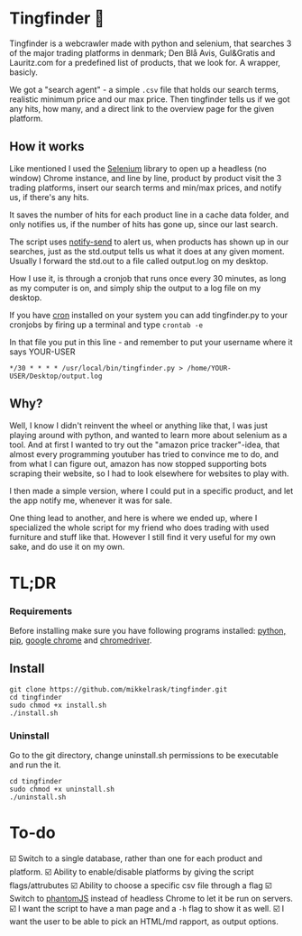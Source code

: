 # Tingfinder 🔎

Tingfinder is a webcrawler made with python and selenium, that searches 3 of the major trading platforms in denmark; Den Blå Avis, Gul&Gratis and Lauritz.com for a predefined list of products, that we look for. A wrapper, basicly.

We got a "search agent" - a simple `.csv` file that holds our search terms, realistic minimum price and our max price. Then tingfinder tells us if we got any hits, how many, and a direct link to the overview page for the given platform. 

## How it works
Like mentioned I used the [Selenium](https://pypi.org/project/selenium/) library to open up a headless (no window) Chrome instance, and line by line, product by product visit the 3 trading platforms, insert our search terms and min/max prices, and notify us, if there's any hits.

It saves the number of hits for each product line in a cache data folder, and only notifies us, if the number of hits has gone up, since our last search.

The script uses [notify-send](https://pypi.org/project/notify-send/) to alert us, when products has shown up in our searches, just as the std.output tells us what it does at any given moment. Usually I forward the std.out to a file called output.log on my desktop. 

How I use it, is through a cronjob that runs once every 30 minutes, as long as my computer is on, and simply ship the output to a log file on my desktop. 

If you have [cron](https://wiki.archlinux.org/index.php/Cron) installed on your system you can add tingfinder.py to your cronjobs by firing up a terminal and type 
`crontab -e`

In that file you put in this line - and remember to put your username where it says YOUR-USER

`*/30 * * * * /usr/local/bin/tingfinder.py > /home/YOUR-USER/Desktop/output.log`
## Why?
Well, I know I didn't reinvent the wheel or anything like that, I was just playing around with python, and wanted to learn more about selenium as a tool. And at first I wanted to try out the "amazon price tracker"-idea, that almost every programming youtuber has tried to convince me to do, and from what I can figure out, amazon has now stopped supporting bots scraping their website, so I had to look elsewhere for websites to play with. 

I then made a simple version, where I could put in a specific product, and let the app notify me, whenever it was for sale.

One thing lead to another, and here is where we ended up, where I specialized the whole script for my friend who does trading with used furniture and stuff like that. However I still find it very useful for my own sake, and do use it on my own.  

# TL;DR
### Requirements
Before installing make sure you have following programs installed:
[python, pip](https://www.python.org/downloads/), [google chrome](https://www.google.com/chrome/) and [chromedriver](https://chromedriver.chromium.org/downloads).

## Install
```
git clone https://github.com/mikkelrask/tingfinder.git
cd tingfinder
sudo chmod +x install.sh
./install.sh
```

### Uninstall
Go to the git directory, change uninstall.sh permissions to be executable and run the it.
```
cd tingfinder
sudo chmod +x uninstall.sh
./uninstall.sh
```

# To-do
☑️ Switch to a single database, rather than one for each product and platform. 
☑️ Ability to enable/disable platforms by giving the script flags/attrubutes
☑️ Ability to choose a specific csv file through a flag
☑️ Switch to [phantomJS](https://pypi.orhjkjkjg/project/phantomjs/) instead of headless Chrome to let it be run on servers.
☑️ I want the script to have a man page and a `-h` flag to show it as well.
☑️ I want the user to be able to pick an HTML/md rapport, as output options.
